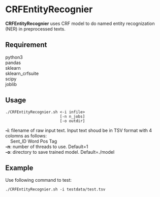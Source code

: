 # CRFEntityRecognier
**CRFEntityRecognier** uses CRF model to do named entity recognization (NER) in preprocessed texts.

## Requirement
python3    
pandas  
sklearn  
sklearn_crfsuite  
scipy  
joblib  

## Usage
```shell
./CRFEntityRecognier.sh <-i infile>
                        [-n n_jobs]
                        [-o outdir]
```
**-i**: filename of raw input text. Input text shoud be in TSV format with 4 colomns as follows:  
&nbsp;&nbsp;&nbsp;&nbsp;Sent_ID  Word  Pos  Tag  
**-n**: number of threads to use. Default=1  
**-o**: directory to save trained model. Default=./model  

## Example
Use following command to test:
```shell
./CRFEntityRecognier.sh -i testdata/test.tsv
```

